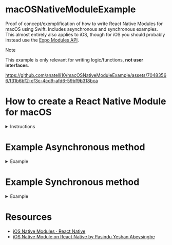 # macOSNativeModuleExample

Proof of concept/exemplification of how to write React Native Modules for macOS using Swift. Includes asynchronous and synchronous examples. This almost entirely also applies to iOS, though for iOS you should probably instead use the [Expo Modules API](https://docs.expo.dev/modules/overview/).

> [!NOTE]
> This example is only relevant for writing logic/functions, **not user interfaces**.

https://github.com/anatelli10/macOSNativeModuleExample/assets/70483566/f31b6bf2-cf3c-4cd9-afd6-59bf9b318bca

# How to create a React Native Module for macOS

<details>
  <summary>Instructions</summary>

1. [Install React Native for macOS](https://microsoft.github.io/react-native-windows/docs/rnm-getting-started#install-react-native-for-macos)

   ```shell
   Do you want to install CocoaPods now? y
   ```

   You'll want to make sure your project can build/run using Xcode.

   > ⚠️ If you run into the following build error:
   >
   > ```
   > Command PhaseScriptExecution failed with a nonzero exit code
   > ```
   >
   > Modify `node_modules/react-native/scripts/find-node.sh` @ L7
   >
   > ```diff
   > - set -e
   > + set +e
   > ```
   >
   > see https://github.com/facebook/react-native/issues/36762#issuecomment-1535910492
   >
   > There may be other better solutions for this such as updating CocoaPods, but this worked for me and took way too long to find the solution for so I'm not going to spend any more time on it. 🤣

1. From project root dir run `xed -b macos` to open Xcode.
1. Navigate to the folder containing `AppDelegate`.

   <img width="266" alt="image" src="https://github.com/anatelli10/macOSNativeModuleExample/assets/70483566/a9a1cd3a-7f08-44c6-8dd0-7b57be111875">

1. Create a new macOS Swift file.

   <img width="727" alt="image" src="https://github.com/anatelli10/macOSNativeModuleExample/assets/70483566/566dbd2d-cf8d-478a-882e-2c9646d642dc">

   The name you use for this file will be reused throughout the project including in your React code. Leave the options to default and create. I'm naming mine `MusicKitModule` as I'll be exporting some methods that utilize Apple MusicKit. Suffixed with `Module` to prevent confusion, but use whatever naming you like.

1. Create the bridging header automatically.

   <img width="197" alt="image" src="https://github.com/anatelli10/macOSNativeModuleExample/assets/70483566/d0a3acb5-2d56-4944-91e6-208089bdf2e6">

   The name of this file is automatically prefixed by your Xcode project name.

1. Add `#import <React/RCTBridgeModule.h>` to the `...-Bridging-Header.h` file.
1. Add the following boilerplate to your Swift file
   ```swift
   @objc(YourFileName) class YourFileName: NSObject {
     @objc static func requiresMainQueueSetup() -> Bool { return true }
   }
   ```
1. Create a new Objective-C file with the same name

   <img width="725" alt="image" src="https://github.com/anatelli10/macOSNativeModuleExample/assets/70483566/22914ddc-aeda-48d0-bbda-c54931e38009">

1. Add `#import <React/RCTBridgeModule.h>` to the `YourFileName.m` file.
1. In `macos/YourProjectName-macOS/Info.plist`, add the following key/string pair
   > ```diff
   >    <key>NSSupportsSuddenTermination</key>
   >    <true/>
   > +  <key>NSAppleMusicUsageDescription</key>
   > +  <string>A message that tells the user why the app is requesting access to the user's media library.</string>
   >    </dict>
   > </plist>
   > ```
1. Test by running the Xcode project.
1. Congratulations! You've completed all boilerplate. See below for examples on creating methods.

</details>

# Example Asynchronous method

<details>
  <summary>Example</summary>

> ℹ️ There also exists the ability to create callback based methods using `RCTResponseSenderBlock, RCTResponseErrorBlock`, but I will not be using those here.

## Swift

- Expose the function using `@objc`
- Last two function parameters must be
  `RCTPromiseResolveBlock, RCTPromiseRejectBlock`
- Use `@escaping` to use `resolve` or `reject` in a `Task`

```swift
@objc(MusicKitModule) class MusicKitModule: NSObject {
  @objc static func requiresMainQueueSetup() -> Bool { return true }

  /// Asynchronous
  @objc func requestAuthorization(_ resolve: @escaping(RCTPromiseResolveBlock), rejecter reject: RCTPromiseRejectBlock) {
    if #available(macOS 12.0, *) {
      Task {
        let status = (await MusicAuthorization.request()).rawValue
        resolve(status)
      }
    } else {
      resolve("Unsupported iOS")
    }
  }
}
```

## Objective-C (`.m`)

- Register the module once using `RCT_EXTERN_MODULE`
- Register a method using `RCT_EXTERN_METHOD`, providing the method signature.

```objective-c
@interface RCT_EXTERN_MODULE(MusicKitModule, NSObject)

RCT_EXTERN_METHOD(requestAuthorization: (RCTPromiseResolveBlock)resolve
                  rejecter: (RCTPromiseRejectBlock)reject)

@end
```

## React

This is a minimal example, you could expand this by following [this guide](https://reactnative.dev/docs/native-modules-ios?package-manager=npm#better-native-module-export).

- Import `NativeModules`
- Your module is a property on the `NativeModules` import, corresponds to the same file name used in ObjC/Swift.
- Use `await

```tsx
import {NativeModules} from 'react-native';
// Optionally destructure
const {MusicKitModule} = NativeModules;

const status = await MusicKitModule.requestAuthorization();
```

</details>

# Example Synchronous method

<details>
  <summary>Example</summary>

> ⚠️ Runs a blocking function on the main thread. Highly discouraged by React Native. Use at own risk and please know what you're doing.

## Swift

- Expose the function using `@objc`

```swift
@objc(MusicKitModule) class MusicKitModule: NSObject {
  @objc static func requiresMainQueueSetup() -> Bool { return true }

  /// Synchronous (main thread)
  @objc func currentAuthorizationStatus() -> String {
    if #available(macOS 12.0, *) {
      let status = MusicAuthorization.currentStatus.rawValue
      return status
    } else {
      return "Unsupported iOS"
    }
  }
}
```

## Objective-C (`.m`)

- Register the module once using `RCT_EXTERN_MODULE`
- Register a method using `RCT_EXTERN__BLOCKING_SYNCHRONOUS_METHOD`, providing the method signature.

```objective-c
@interface RCT_EXTERN_MODULE(MusicKitModule, NSObject)

RCT_EXTERN__BLOCKING_SYNCHRONOUS_METHOD(currentAuthorizationStatus)

@end
```

## React

This is a minimal example, you could expand this by following [this guide](https://reactnative.dev/docs/native-modules-ios?package-manager=npm#better-native-module-export).

- Import `NativeModules`
- Your module is a property on the `NativeModules` import, corresponds to the same file name used in ObjC/Swift.

```tsx
import {NativeModules} from 'react-native';
// Optionally destructure
const {MusicKitModule} = NativeModules;

const status = MusicKitModule.currentAuthorizationStatus();
```

</details>

# Resources

- [iOS Native Modules · React Native](https://reactnative.dev/docs/native-modules-ios)
- [iOS Native Module on React Native by Pasindu Yeshan Abeysinghe](https://medium.com/@pasinduyeshann/ios-native-module-on-react-native-fa9429703ca9)
